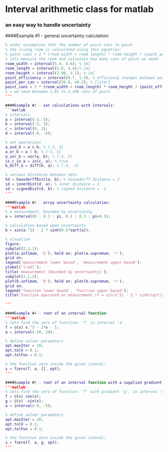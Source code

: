# Interval arithmetic class for matlab

### an easy way to handle uncertainty

####Example #1 - general uncertainty calculation:
```matlab
% under assumption that the number of paint cans to paint
% the living room is calculated using this equatlon:
% paint cans = 2 * (room width + room length) * room height / (paint per can * paint efficiency)
% lets measure the room and calculate how many cans of paint we need:
room_width = interval(5.4, 6.6); % [m]
room_length = interval(3.6, 4.4);% [m]
room_height = interval(2.98, 3.1); % [m]
paint_efficiency = interval(0.7, 1.3); % efficiency changes between painters
paint_per_can = interval(39.8, 40.2); % [liter]
paint_cans = 2 * (room_width + room_length) * room_height / (paint_efficiency * paint_per_can);
% > we need between 1.02 to 2.448 cans of paint
'''

####Example #2 - set calculations with intervals:
```matlab
% intervals
a = interval(-3, 5);
b = interval(-5, 3);
c = interval(0, 1);
d = interval(-8, -6);

% set operations
a_and_b = a & b; % [-3, 3]
a_or_b = a | b; % [-5, 5]
a_xor_b = xor(a, b); % [-5, 5]
is_c_in_a = in(c, a); % true
b_diff_a = diff(b, a); % [-5, -3]

% various distances between sets
hd = hausdorffDist(a, b); % hausedorff distance = 2
id = innerDist(d, a); % inner distance = 3
sd = signedDist(d, b); % signed distance = -1
'''

####Example #3 - array uncertainty calculation:
'''matlab
% a measurement, bounded by uncertainty
a = interval(0 : 0.3 : pi, 0.1 : 0.3 : pi+0.1);

% calculation based upon uncertainty
b = sin(a.^2) - 2 * sinh(0.5*sqrt(a));

% visualize
figure;
subplot(2,1,1);
plot(a.infimum, 'b'); hold on; plot(a.supremum, 'r');
grid on;
legend('measurement lower bound', 'measurement upper bound');
ylabel('[rad]');
title('measurement (bounded by uncertainty)');
subplot(2,1,2);
plot(b.infimum, 'b'); hold on; plot(b.supremum, 'r');
grid on;
legend('function lower bound', 'function upper bound');
title('function operated on measurement (f = sin(x^2) - 2 * sinh(sqrt(x) / 2))');

'''

####Example #4 - root of an interval function:
'''matlab
% lets find the zero of function: 'f' in interval 'a'
f = @(x) x.^3 - 2*x - 5;
a = interval(-20, 20);

% define solver parameters
opt.maxIter = 20;
opt.tolX = 0.1;
opt.tolFun = 0.1;

% the function zero inside the given inteval:
x = fzero(f, a, [], opt);
'''

####Example #5 - root of an interval function with a supplied gradient:
'''matlab
% lets find the zero of function: 'f' with gradient 'g', in interval 'a'
f = @(x) cos(x);
g = @(x) -sin(x);
a = interval(-9, -5);

% define solver parameters
opt.maxIter = 20;
opt.tolX = 0.1;
opt.tolFun = 0.1;

% the function zero inside the given inteval:
x = fzero(f, a, g, opt);
'''
